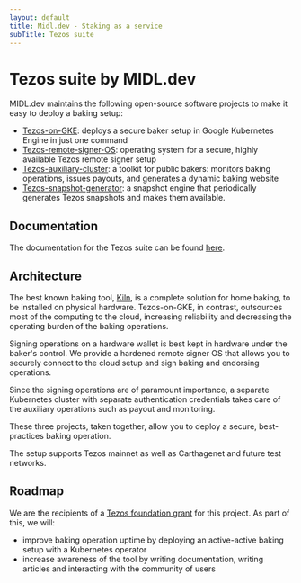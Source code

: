 ```yaml
---
layout: default
title: Midl.dev - Staking as a service
subTitle: Tezos suite
---
```


# Tezos suite by MIDL.dev

MIDL.dev maintains the following open-source software projects to make it easy to deploy a baking setup:

* [Tezos-on-GKE](https://github.com/midl-dev/tezos-on-gke): deploys a secure baker setup in Google Kubernetes Engine in just one command
* [Tezos-remote-signer-OS](https://github.com/midl-dev/tezos-remote-signer-os): operating system for a secure, highly available Tezos remote signer setup
* [Tezos-auxiliary-cluster](https://github.com/midl-dev/tezos-auxiliary-cluster): a toolkit for public bakers: monitors baking operations, issues payouts, and generates a dynamic baking website
* [Tezos-snapshot-generator](https://github.com/midl-dev/tezos-snapshot-generator): a snapshot engine that periodically generates Tezos snapshots and makes them available.

## Documentation

The documentation for the Tezos suite can be found [here](https://tezos-docs.midl.dev).

## Architecture

The best known baking tool, [Kiln](https://gitlab.com/obsidian.systems/kiln), is a complete solution for home baking, to be installed on physical hardware. Tezos-on-GKE, in contrast, outsources most of the computing to the cloud, increasing reliability and decreasing the operating burden of the baking operations.

Signing operations on a hardware wallet is best kept in hardware under the baker's control. We provide a hardened remote signer OS that allows you to securely connect to the cloud setup and sign baking and endorsing operations.

Since the signing operations are of paramount importance, a separate Kubernetes cluster with separate authentication credentials takes care of the auxiliary operations such as payout and monitoring.

These three projects, taken together, allow you to deploy a secure, best-practices baking operation.

The setup supports Tezos mainnet as well as Carthagenet and future test networks.

## Roadmap

We are the recipients of a [Tezos foundation grant](https://tezos.foundation/grants/) for this project. As part of this, we will:

* improve baking operation uptime by deploying an active-active baking setup with a Kubernetes operator
* increase awareness of the tool by writing documentation, writing articles and interacting with the community of users
